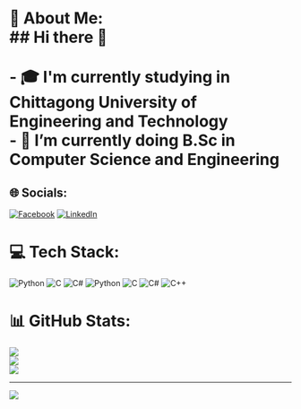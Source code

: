 # 💫 About Me:<br>## Hi there 👋<br><br>- 🎓 I'm currently studying in Chittagong University of Engineering and Technology  <br>- 🌱 I’m currently doing B.Sc in Computer Science and Engineering


## 🌐 Socials:
[![Facebook](https://img.shields.io/badge/Facebook-%231877F2.svg?logo=Facebook&logoColor=white)](https://facebook.com/https://www.facebook.com/ahmed.abrar.1612/) [![LinkedIn](https://img.shields.io/badge/LinkedIn-%230077B5.svg?logo=linkedin&logoColor=white)](https://linkedin.com/in/https://www.linkedin.com/in/ahmed-abrar-a42699278/) 

# 💻 Tech Stack:
![Python](https://img.shields.io/badge/python-3670A0?style=plastic&logo=python&logoColor=ffdd54) ![C](https://img.shields.io/badge/c-%2300599C.svg?style=plastic&logo=c&logoColor=white) ![C#](https://img.shields.io/badge/c%23-%23239120.svg?style=plastic&logo=csharp&logoColor=white) ![Python](https://img.shields.io/badge/python-3670A0?style=plastic&logo=python&logoColor=ffdd54) ![C](https://img.shields.io/badge/c-%2300599C.svg?style=plastic&logo=c&logoColor=white) ![C#](https://img.shields.io/badge/c%23-%23239120.svg?style=plastic&logo=csharp&logoColor=white) ![C++](https://img.shields.io/badge/c++-%2300599C.svg?style=plastic&logo=c%2B%2B&logoColor=white)
# 📊 GitHub Stats:
![](https://github-readme-stats.vercel.app/api?username=AhmedAbrarZayad&theme=dark&hide_border=true&include_all_commits=true&count_private=true)<br/>
![](https://github-readme-streak-stats.herokuapp.com/?user=AhmedAbrarZayad&theme=dark&hide_border=true)<br/>
![](https://github-readme-stats.vercel.app/api/top-langs/?username=AhmedAbrarZayad&theme=dark&hide_border=true&include_all_commits=true&count_private=true&layout=compact)

---
[![](https://visitcount.itsvg.in/api?id=AhmedAbrarZayad&icon=1&color=1)](https://visitcount.itsvg.in)

<!-- Proudly created with GPRM ( https://gprm.itsvg.in ) -->
